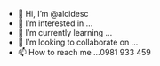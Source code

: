 - 👋 Hi, I’m @alcidesc
- 👀 I’m interested in ...
- 🌱 I’m currently learning ...
- 💞️ I’m looking to collaborate on ...
- 📫 How to reach me ...0981 933 459

<!---
alcidesc/alcidesc is a ✨ special ✨ repository because its `README.md` (this file) appears on your GitHub profile.
You can click the Preview link to take a look at your changes.
--->
